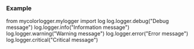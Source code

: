 ###  Example
from mycolorlogger.mylogger import log
log.logger.debug("Debug message")
log.logger.info("Information message")
log.logger.warning("Warning message")
log.logger.error("Error message")
log.logger.critical("Critical message")
